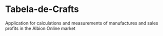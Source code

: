 # Tabela-de-Crafts

Application for calculations and measurements of manufactures and sales profits in the Albion Online market
